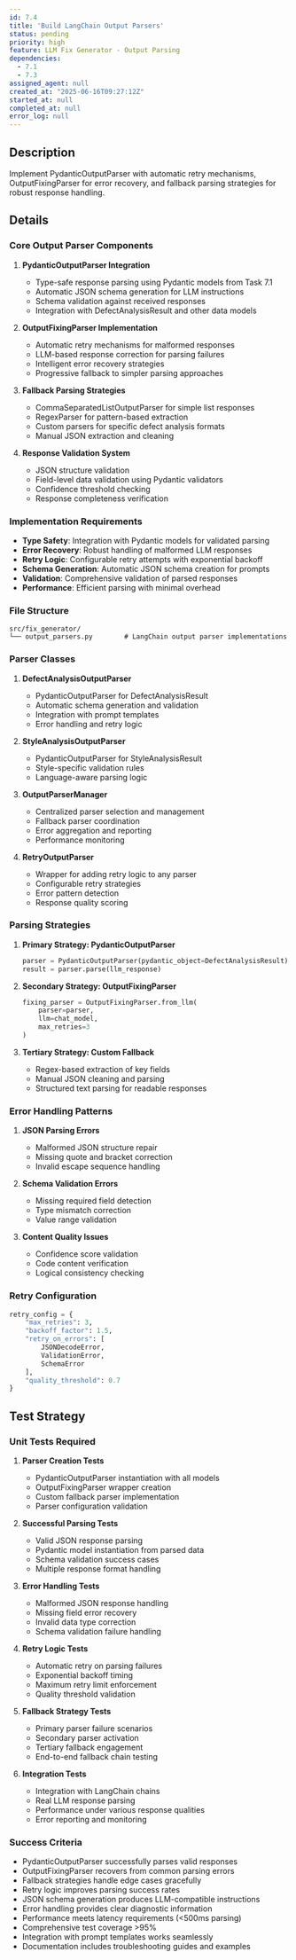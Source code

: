 ```yaml
---
id: 7.4
title: 'Build LangChain Output Parsers'
status: pending
priority: high
feature: LLM Fix Generator - Output Parsing
dependencies:
  - 7.1
  - 7.3
assigned_agent: null
created_at: "2025-06-16T09:27:12Z"
started_at: null
completed_at: null
error_log: null
---
```


## Description

Implement PydanticOutputParser with automatic retry mechanisms, OutputFixingParser for error recovery, and fallback parsing strategies for robust response handling.

## Details

### Core Output Parser Components

1. **PydanticOutputParser Integration**
   - Type-safe response parsing using Pydantic models from Task 7.1
   - Automatic JSON schema generation for LLM instructions
   - Schema validation against received responses
   - Integration with DefectAnalysisResult and other data models

2. **OutputFixingParser Implementation**
   - Automatic retry mechanisms for malformed responses
   - LLM-based response correction for parsing failures
   - Intelligent error recovery strategies
   - Progressive fallback to simpler parsing approaches

3. **Fallback Parsing Strategies**
   - CommaSeparatedListOutputParser for simple list responses
   - RegexParser for pattern-based extraction
   - Custom parsers for specific defect analysis formats
   - Manual JSON extraction and cleaning

4. **Response Validation System**
   - JSON structure validation
   - Field-level data validation using Pydantic validators
   - Confidence threshold checking
   - Response completeness verification

### Implementation Requirements

- **Type Safety**: Integration with Pydantic models for validated parsing
- **Error Recovery**: Robust handling of malformed LLM responses
- **Retry Logic**: Configurable retry attempts with exponential backoff
- **Schema Generation**: Automatic JSON schema creation for prompts
- **Validation**: Comprehensive validation of parsed responses
- **Performance**: Efficient parsing with minimal overhead

### File Structure

```
src/fix_generator/
└── output_parsers.py        # LangChain output parser implementations
```

### Parser Classes

1. **DefectAnalysisOutputParser**
   - PydanticOutputParser for DefectAnalysisResult
   - Automatic schema generation and validation
   - Integration with prompt templates
   - Error handling and retry logic

2. **StyleAnalysisOutputParser**
   - PydanticOutputParser for StyleAnalysisResult
   - Style-specific validation rules
   - Language-aware parsing logic

3. **OutputParserManager**
   - Centralized parser selection and management
   - Fallback parser coordination
   - Error aggregation and reporting
   - Performance monitoring

4. **RetryOutputParser**
   - Wrapper for adding retry logic to any parser
   - Configurable retry strategies
   - Error pattern detection
   - Response quality scoring

### Parsing Strategies

1. **Primary Strategy: PydanticOutputParser**
   ```python
   parser = PydanticOutputParser(pydantic_object=DefectAnalysisResult)
   result = parser.parse(llm_response)
   ```

2. **Secondary Strategy: OutputFixingParser**
   ```python
   fixing_parser = OutputFixingParser.from_llm(
       parser=parser,
       llm=chat_model,
       max_retries=3
   )
   ```

3. **Tertiary Strategy: Custom Fallback**
   - Regex-based extraction of key fields
   - Manual JSON cleaning and parsing
   - Structured text parsing for readable responses

### Error Handling Patterns

1. **JSON Parsing Errors**
   - Malformed JSON structure repair
   - Missing quote and bracket correction
   - Invalid escape sequence handling

2. **Schema Validation Errors**
   - Missing required field detection
   - Type mismatch correction
   - Value range validation

3. **Content Quality Issues**
   - Confidence score validation
   - Code content verification
   - Logical consistency checking

### Retry Configuration

```python
retry_config = {
    "max_retries": 3,
    "backoff_factor": 1.5,
    "retry_on_errors": [
        JSONDecodeError,
        ValidationError,
        SchemaError
    ],
    "quality_threshold": 0.7
}
```

## Test Strategy

### Unit Tests Required

1. **Parser Creation Tests**
   - PydanticOutputParser instantiation with all models
   - OutputFixingParser wrapper creation
   - Custom fallback parser implementation
   - Parser configuration validation

2. **Successful Parsing Tests**
   - Valid JSON response parsing
   - Pydantic model instantiation from parsed data
   - Schema validation success cases
   - Multiple response format handling

3. **Error Handling Tests**
   - Malformed JSON response handling
   - Missing field error recovery
   - Invalid data type correction
   - Schema validation failure handling

4. **Retry Logic Tests**
   - Automatic retry on parsing failures
   - Exponential backoff timing
   - Maximum retry limit enforcement
   - Quality threshold validation

5. **Fallback Strategy Tests**
   - Primary parser failure scenarios
   - Secondary parser activation
   - Tertiary fallback engagement
   - End-to-end fallback chain testing

6. **Integration Tests**
   - Integration with LangChain chains
   - Real LLM response parsing
   - Performance under various response qualities
   - Error reporting and monitoring

### Success Criteria

- PydanticOutputParser successfully parses valid responses
- OutputFixingParser recovers from common parsing errors
- Fallback strategies handle edge cases gracefully
- Retry logic improves parsing success rates
- JSON schema generation produces LLM-compatible instructions
- Error handling provides clear diagnostic information
- Performance meets latency requirements (<500ms parsing)
- Comprehensive test coverage >95%
- Integration with prompt templates works seamlessly
- Documentation includes troubleshooting guides and examples 